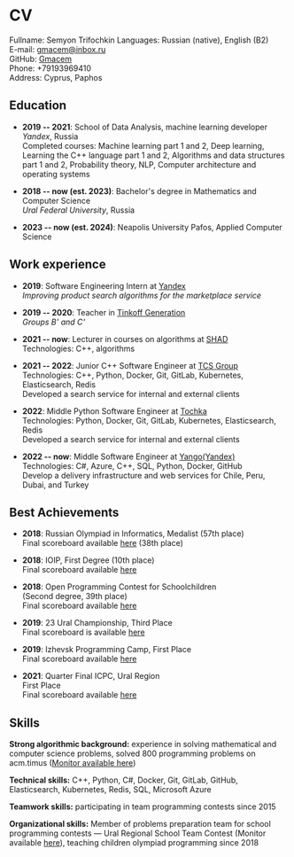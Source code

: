 # CV

Fullname: Semyon Trifochkin
Languages: Russian (native), English (B2)  
E-mail: [gmacem@inbox.ru](mailto:gmacem@inbox.ru)  
GitHub: [Gmacem](https://github.com/Gmacem)  
Phone: +79193969410  
Address: Cyprus, Paphos

## Education

- **2019 -- 2021**: School of Data Analysis, machine learning developer  
  *Yandex*, Russia  
  Completed courses: Machine learning part 1 and 2, Deep learning, Learning the C++ language part 1 and 2, Algorithms and data structures part 1 and 2, Probability theory, NLP, Computer architecture and operating systems

- **2018 -- now (est. 2023)**: Bachelor's degree in Mathematics and Computer Science  
  *Ural Federal University*, Russia

- **2023 -- now (est. 2024)**: Neapolis University Pafos, Applied Computer Science

## Work experience

- **2019**: Software Engineering Intern at [Yandex](https://yandex.ru/)  
  *Improving product search algorithms for the marketplace service*

- **2019 -- 2020**: Teacher in [Tinkoff Generation](https://fintech.tinkoff.ru/study/generation/)  
  *Groups B' and C'*

- **2021 -- now**: Lecturer in courses on algorithms at [SHAD](https://academy.yandex.ru/dataschool/)  
  Technologies: C++, algorithms

- **2021 -- 2022**: Junior C++ Software Engineer at [TCS Group](https://www.tinkoff.ru)  
  Technologies: C++, Python, Docker, Git, GitLab, Kubernetes, Elasticsearch, Redis  
  Developed a search service for internal and external clients

- **2022**: Middle Python Software Engineer at [Tochka](https://tochka.com)  
  Technologies: Python, Docker, Git, GitLab, Kubernetes, Elasticsearch, Redis  
  Developed a search service for internal and external clients

- **2022 -- now**: Middle Software Engineer at [Yango(Yandex)](https://yango.delivery)  
  Technologies: C#, Azure, C++, SQL, Python, Docker, GitHub  
  Develop a delivery infrastructure and web services for Chile, Peru, Dubai, and Turkey

## Best Achievements

- **2018**: Russian Olympiad in Informatics, Medalist (57th place)  
  Final scoreboard available [here](http://rosoi.net/2018/result/) (38th place)

- **2018**: IOIP, First Degree (10th place)  
  Final scoreboard available [here](https://neerc.ifmo.ru/school/ioip/standings-2018.html)

- **2018**: Open Programming Contest for Schoolchildren  
  (Second degree, 39th place)  
  Final scoreboard available [here](https://olympiads.ru/zaoch/2017-18/onsite/final_results.shtml)

- **2019**: 23 Ural Championship, Third Place  
  Final scoreboard is available [here](http://acm.urfu.ru/chu/2019/monitor.html)

- **2019**: Izhevsk Programming Camp, First Place  
  Final scoreboard available [here](http://opencup64.cs.istu.ru/~ejudge/showres.cgi?data=res001540)

- **2021**: Quarter Final ICPC, Ural Region  
  First Place  
  Final scoreboard available [here](https://sp.urfu.ru/qf/2021/winners.html)

## Skills

**Strong algorithmic background:** experience in solving mathematical and computer science problems, solved 800 programming problems on acm.timus ([Monitor available here](http://acm.timus.ru/search.aspx?Str=trifochkin))

**Technical skills:** C++, Python, C#, Docker, Git, GitLab, GitHub, Elasticsearch, Kubernetes, Redis, SQL, Microsoft Azure

**Teamwork skills:** participating in team programming contests since 2015

**Organizational skills:** Member of problems preparation team for school programming contests — Ural Regional School Team Contest (Monitor available [here](http://uralsp.ru/urcop/2018/)), teaching children olympiad programming since 2018
